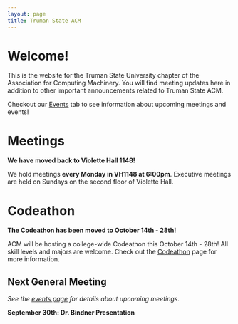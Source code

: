 ```yaml
---
layout: page
title: Truman State ACM
---
```


# Welcome!

This is the website for the Truman State University chapter of the Association for Computing Machinery. You will find meeting updates here in addition to other important announcements related to Truman State ACM. 

Checkout our [Events][EV] tab to see information about upcoming meetings and events!


# Meetings

**We have moved back to Violette Hall 1148!**

We hold meetings **every Monday in VH1148 at 6:00pm**. Executive meetings are held on Sundays on the second floor of Violette Hall. 


# Codeathon

**The Codeathon has been moved to October 14th - 28th!**

ACM will be hosting a college-wide Codeathon this October 14th - 28th! All skill levels and majors are welcome. Check out the [Codeathon][HT] page for more information. 


## Next General Meeting

*See the [events page][EV] for details about upcoming meetings.*

**September 30th: Dr. Bindner Presentation**




[EV]: {{site.baseurl}}/events/
[HT]: {{site.baseurl}}/hacktruman/
[GJ]: {{site.baseurl}}/gamejam/
[OF]: {{site.baseurl}}/order/